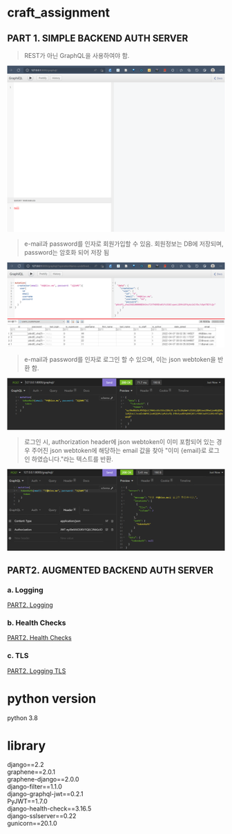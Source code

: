 # craft_assignment

## PART 1. SIMPLE BACKEND AUTH SERVER

> REST가 아닌 GraphQL을 사용하여야 함.

![](/img/1.png)

> e-mail과 password를 인자로 회원가입할 수 있음.
> 회원정보는 DB에 저장되며, password는 암호화 되어 저장 됨

![](/img/2.png)

> e-mail과 password를 인자로 로그인 할 수 있으며, 이는 json webtoken을 반환 함.

![](/img/3.png)

> 로그인 시, authorization header에 json webtoken이 이미 포함되어 있는 경우 주어진 json webtoken에 해당하는 email 값을 찾아 "이미 {email}로 로그인 하였습니다."라는 텍스트를 반환.

![](/img/4.png)


## PART2. AUGMENTED BACKEND AUTH SERVER

### a. Logging

[PART2. Logging](https://github.com/mildsalmon/craft_assignment/blob/main/craft/PART%202/Logging/readme.md)

### b. Health Checks

[PART2. Health Checks](https://github.com/mildsalmon/craft_assignment/blob/main/craft/PART%202/Health%20Checks/readme.md)

### c. TLS

[PART2. Logging TLS](https://github.com/mildsalmon/craft_assignment/blob/main/craft/PART%202/TLS/readme.md)

# python version

python 3.8

# library

django==2.2  
graphene==2.0.1  
graphene-django==2.0.0  
django-filter==1.1.0  
django-graphql-jwt==0.2.1  
PyJWT==1.7.0   
django-health-check==3.16.5  
django-sslserver==0.22  
gunicorn==20.1.0  
